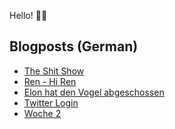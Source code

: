 Hello! 👋🏻

## Blogposts (German)
<!-- BLOG-POST-LIST:START -->
- [The Shit Show](https://maurice-renck.de/de/notes/2023/the-shit-show)
- [Ren - Hi Ren](https://maurice-renck.de/de/notes/2023/ren-hi-ren)
- [Elon hat den Vogel abgeschossen](https://maurice-renck.de/de/blog/2023/elon-hat-den-vogel-abgeschossen)
- [Twitter Login](https://maurice-renck.de/de/notes/2023/twitter-login)
- [Woche 2](https://maurice-renck.de/de/blog/2023/kw-2)
<!-- BLOG-POST-LIST:END -->

<!--
**mauricerenck/mauricerenck** is a ✨ _special_ ✨ repository because its `README.md` (this file) appears on your GitHub profile.

Here are some ideas to get you started:

- 🔭 I’m currently working on ...
- 🌱 I’m currently learning ...
- 👯 I’m looking to collaborate on ...
- 🤔 I’m looking for help with ...
- 💬 Ask me about ...
- 📫 How to reach me: ...
- 😄 Pronouns: ...
- ⚡ Fun fact: ...
-->
